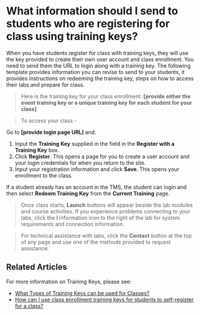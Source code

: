 # What information should I send to students who are registering for class using training keys?

When you have students register for class with training keys, they will use the key provided to create their own user account and class enrollment. You need to send them the URL to login along with a training key. The following template provides information you can revise to send to your students, it provides instructions on redeeming the training key, steps on how to access their labs and prepare for class.

> Here is the training key for your class enrollment: **[provide either the event training key or a unique training key for each student for your class]**

> To access your class - 

  Go to **[provide login page URL]** and:
  1. Input the **Training Key** supplied in the field in the **Register with a Training Key** box.
  1. Click **Register**. This opens a page for you to create a user account and your login credentials for when you return to the site.
  1. Input your registration information and click **Save**. This opens your enrollment to the class. 

If a student already has an account in the TMS, the student can login and then select **Redeem Training Key** from the **Current Training** page.

> Once class starts, **Launch** buttons will appear beside the lab modules and course activities. If you experience problems connecting to your labs, click the **i** information icon to the right of the lab for system requirements and connection information. 

> For technical assistance with labs, click the **Contact** button at the top of any page and use one of the methods provided to request assistance.`

## Related Articles

For more information on Training Keys, please see:
- [What Types of Training Keys can be used for Classes?](class-training-keys.md)
- [How can I use class enrollment training keys for students to self-register for a class?](use-training-keys-for-students-to-self-register-for-class.md)
